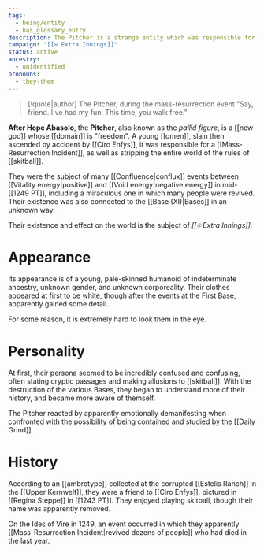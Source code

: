 ```yaml
---
tags:
  - being/entity
  - has_glossary_entry
description: The Pitcher is a strange entity which was responsible for reviving dozens of people in 1249 PT. Its history is a mystery.
campaign: "[[⍟ Extra Innings]]"
status: active
ancestry:
  - unidentified
pronouns:
  - they-them
---
```

>[!quote|author] The Pitcher, during the mass-resurrection event
>"Say, friend. I've had my fun. This time, you walk free."

**After Hope Abasolo**, the **Pitcher**, also known as the *pallid figure*, is a [[new god]] whose [[domain]] is "freedom". A young [[omen]], slain then ascended by accident by [[Ciro Enfys]], it was responsible for a [[Mass-Resurrection Incident]], as well as stripping the entire world of the rules of [[skitball]].

They were the subject of many [[Confluence|conflux]] events between [[Vitality energy|positive]] and [[Void energy|negative energy]] in mid-[[1249 PT]], including a miraculous one in which many people were revived. Their existence was also connected to the [[Base (XI)|Bases]] in an unknown way.

Their existence and effect on the world is the subject of *[[⍟ Extra Innings]]*.
# Appearance
Its appearance is of a young, pale-skinned humanoid of indeterminate ancestry, unknown gender, and unknown corporeality. Their clothes appeared at first to be white, though after the events at the First Base, apparently gained some detail. 

For some reason, it is extremely hard to look them in the eye. 
# Personality
At first, their persona seemed to be incredibly confused and confusing, often stating cryptic passages and making allusions to [[skitball]]. With the destruction of the various Bases, they began to understand more of their history, and became more aware of themself.

The Pitcher reacted by apparently emotionally demanifesting when confronted with the possibility of being contained and studied by the [[Daily Grind]].
# History

According to an [[ambrotype]] collected at the corrupted [[Estelis Ranch]] in the [[Upper Kernwelt]], they were a friend to [[Ciro Enfys]], pictured in [[Regina Steppe]] in [[1243 PT]]. They enjoyed playing skitball, though their name was apparently removed.

On the Ides of Vire in 1249, an event occurred in which they apparently [[Mass-Resurrection Incident|revived dozens of people]] who had died in the last year.

